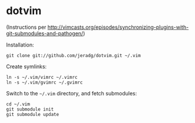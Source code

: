 dotvim
=========

(Instructions per http://vimcasts.org/episodes/synchronizing-plugins-with-git-submodules-and-pathogen/)

Installation:

    git clone git://github.com/jeradg/dotvim.git ~/.vim

Create symlinks:

    ln -s ~/.vim/vimrc ~/.vimrc
    ln -s ~/.vim/gvimrc ~/.gvimrc

Switch to the `~/.vim` directory, and fetch submodules:

    cd ~/.vim
    git submodule init
    git submodule update
